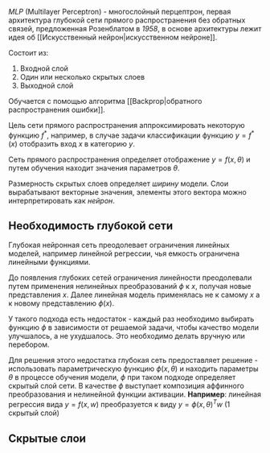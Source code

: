 *MLP* (Multilayer Perceptron) - многослойный перцептрон, первая архитектура глубокой сети прямого распространения без обратных связей, предложенная Розенблатом в *1958*, в основе архитектуры лежит идея об [[Искусственный нейрон|искусственном нейроне]].

Состоит из:
1. Входной слой
2. Один или несколько скрытых слоев
3. Выходной слой

Обучается с помощью алгоритма [[Backprop|обратного распространения ошибки]].

Цель сети прямого распространения аппроксимировать некоторую функцию $f^*$, например, в случае задачи классификации функцию $y=f^*(x)$ отобразить вход $x$ в категорию $y$.

Сеть прямого распространения определяет отображение $y=f(x, \theta)$ и путем обучения находит значения параметров $\theta$. 

Размерность скрытых слоев определяет *ширину* модели. Слои вырабатывают векторные значения, элементы этого вектора можно интерпретировать как *нейрон*. 
## Необходимость глубокой сети

Глубокая нейронная сеть преодолевает ограничения линейных моделей, например линейной регрессии, чья емкость ограничена линейными функциями.

До появления глубоких сетей ограничения линейности преодолевали путем применения нелинейных преобразований $\phi$ к $x$, получая новые представления $x$. Далее линейная модель применялась не к самому $x$ а к новому представлению $\phi(x)$.

У такого подхода есть недостаток - каждый раз необходимо выбирать функцию $\phi$ в зависимости от решаемой задачи, чтобы качество модели улучшалось, а не ухудшалось. Это необходимо делать вручную или перебором. 

Для решения этого недостатка глубокая сеть предоставляет решение - использовать параметрическую функцию $\phi(x, \theta)$ и находить параметры $\theta$ в процессе обучения модели, $\phi$ при таком подходе определяет скрытый слой сети. В качестве $\phi$ выступает композиция аффинного преобразования и нелинейной функции активации.
**Например**:
линейная регрессия вида $y = f(x, w)$ преобразуется к виду $y=\phi(x, \theta)^Tw$ (1 скрытый слой)
## Скрытые слои


  

